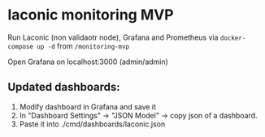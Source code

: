# laconic monitoring MVP
Run Laconic (non validaotr node), Grafana and Prometheus via `docker-compose up -d` from `/monitoring-mvp`

Open Grafana on localhost:3000 (admin/admin)

## Updated dashboards:
1. Modify dashboard in Grafana and save it
2. In "Dashboard Settings" -> "JSON Model" -> copy json of a dashboard.
3. Paste it into ./cmd/dashboards/laconic.json
